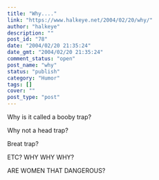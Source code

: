 ```yaml
---
title: "Why...."
link: "https://www.halkeye.net/2004/02/20/why/"
author: "halkeye"
description: ""
post_id: "78"
date: "2004/02/20 21:35:24"
date_gmt: "2004/02/20 21:35:24"
comment_status: "open"
post_name: "why"
status: "publish"
category: "Humor"
tags: []
cover: ""
post_type: "post"
---
```


Why is it called a booby trap?

Why not a head trap?

Breat trap?

ETC? WHY WHY WHY?  

ARE WOMEN THAT DANGEROUS?